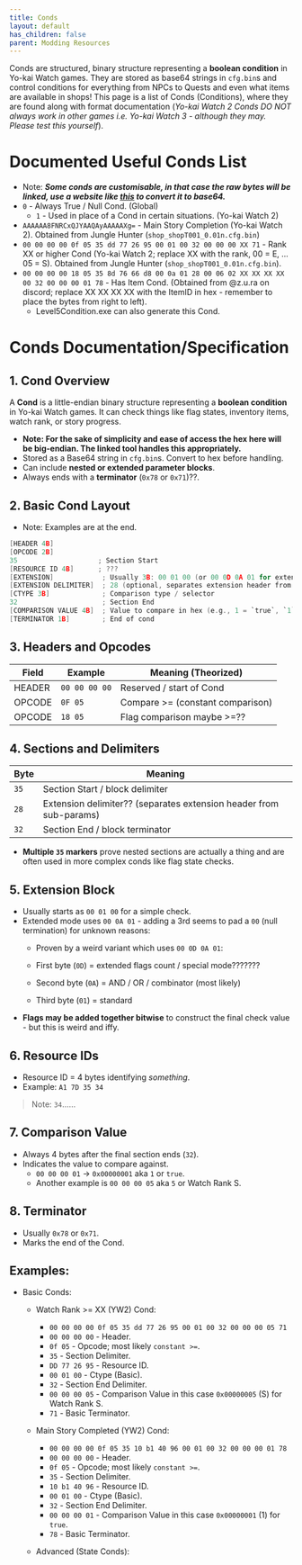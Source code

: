 ```yaml
---
title: Conds
layout: default
has_children: false
parent: Modding Resources
---
```


Conds are structured, binary structure representing a **boolean condition** in Yo-kai Watch games. They are stored as base64 strings in `cfg.bin`s and control conditions for everything from NPCs to Quests and even what items are available in shops!
This page is a list of Conds (Conditions), where they are found along with format documentation (*Yo-kai Watch 2 Conds DO NOT always work in other games i.e. Yo-kai Watch 3 - although they may. Please test this yourself*).

# Documented Useful Conds List
* Note: ***Some conds are customisable, in that case the raw bytes will be linked, use a website like [this](https://cryptii.com/pipes/hex-to-base64) to convert it to base64.***
* `0` - Always True / Null Cond. (Global)
  * `1` - Used in place of a Cond in certain situations. (Yo-kai Watch 2)
* `AAAAAA8FNRCxQJYAAQAyAAAAAXg=` - Main Story Completion (Yo-kai Watch 2). Obtained from Jungle Hunter (`shop_shopT001_0.01n.cfg.bin`)
* `00 00 00 00 0f 05 35 dd 77 26 95 00 01 00 32 00 00 00 XX 71` - Rank XX or higher Cond (Yo-kai Watch 2; replace XX with the rank, 00 = E, ... 05 = S). Obtained from Jungle Hunter (`shop_shopT001_0.01n.cfg.bin`).
* `00 00 00 00 18 05 35 8d 76 66 d8 00 0a 01 28 00 06 02 XX XX XX XX 00 32 00 00 00 01 78` - Has Item Cond. (Obtained from @z.u.ra on discord; replace XX XX XX XX with the ItemID in hex - remember to place the bytes from right to left).
  * Level5Condition.exe can also generate this Cond.

 # Conds Documentation/Specification

## 1. **Cond Overview**

A **Cond** is a little-endian binary structure representing a **boolean condition** in Yo-kai Watch games.
It can check things like flag states, inventory items, watch rank, or story progress.
* **Note: For the sake of simplicity and ease of access the hex here will be big-endian. The linked tool handles this appropriately.**
* Stored as a Base64 string in `cfg.bin`s. Convert to hex before handling.
* Can include **nested or extended parameter blocks**.
* Always ends with a **terminator** (`0x78` or `0x71`)??.


## 2. **Basic Cond Layout**
* Note: Examples are at the end.
```c
[HEADER 4B]
[OPCODE 2B]
35                    ; Section Start
[RESOURCE ID 4B]      ; ???
[EXTENSION]            ; Usually 3B: 00 01 00 (or 00 0D 0A 01 for extended due to null padding)
[EXTENSION DELIMITER]  ; 28 (optional, separates extension header from parameters)
[CTYPE 3B]             ; Comparison type / selector
32                     ; Section End
[COMPARISON VALUE 4B]  ; Value to compare in hex (e.g., 1 = `true`, `1` or the equivalent float).
[TERMINATOR 1B]        ; End of cond
```


## 3. **Headers and Opcodes**

| Field  | Example       | Meaning (Theorized)                                   |
| ------ | ------------- | ----------------------------------------------------- |
| HEADER | `00 00 00 00` | Reserved / start of Cond                              |
| OPCODE | `0F 05`       | Compare >= (constant comparison)                      |
| OPCODE | `18 05`       | Flag comparison maybe >=??                            |

## 4. **Sections and Delimiters**

| Byte | Meaning                                                              |
| ---- | -------------------------------------------------------------------- |
| `35` | Section Start / block delimiter                                      |
| `28` | Extension delimiter?? (separates extension header from sub-params)   |
| `32` | Section End / block terminator                                       |

* **Multiple `35` markers** prove nested sections are actually a thing and are often used in more complex conds like flag state checks.

## 5. **Extension Block**

* Usually starts as `00 01 00` for a simple check.
* Extended mode uses `00 0A 01` - adding a 3rd seems to pad a `00` (null termination) for unknown reasons:
  * Proven by a weird variant which uses `00 0D 0A 01`:

  * First byte (`0D`) = extended flags count / special mode???????
  * Second byte (`0A`) = AND / OR / combinator (most likely)
  * Third byte (`01`) = standard
* **Flags may be added together bitwise** to construct the final check value - but this is weird and iffy.

## 6. **Resource IDs**
* Resource ID = 4 bytes identifying *something*.
* Example: `A1 7D 35 34` 
> Note: `34`......


## 7. **Comparison Value**
* Always 4 bytes after the final section ends (`32`).
* Indicates the value to compare against.
  * `00 00 00 01` -> `0x00000001` aka `1` or `true`.
  * Another example is `00 00 00 05` aka `5` or Watch Rank S.

## 8. **Terminator**
* Usually `0x78` or `0x71`.
* Marks the end of the Cond.

## Examples:

* Basic Conds:
  * Watch Rank >= XX (YW2) Cond:
     * `00 00 00 00 0f 05 35 dd 77 26 95 00 01 00 32 00 00 00 05 71`
     * `00 00 00 00` - Header.
     * `0f 05` - Opcode; most likely `constant >=`.
     * `35` - Section Delimiter.
     * `DD 77 26 95` - Resource ID.
     * `00 01 00` - Ctype (Basic).
     * `32` - Section End Delimiter.
     * `00 00 00 05` - Comparison Value in this case `0x00000005` (S) for Watch Rank S.
     * `71` - Basic Terminator.
  * Main Story Completed (YW2) Cond:
     * `00 00 00 00 0f 05 35 10 b1 40 96 00 01 00 32 00 00 00 01 78`
     * `00 00 00 00` - Header.
     * `0f 05` - Opcode; most likely `constant >=`.
     * `35` - Section Delimiter.
     * `10 b1 40 96` - Resource ID.
     * `00 01 00` - Ctype (Basic).
     * `32` - Section End Delimiter.
     * `00 00 00 01` - Comparison Value in this case `0x00000001` (1) for `true`.
     * `78` - Basic Terminator.

  * Advanced (State Conds):
